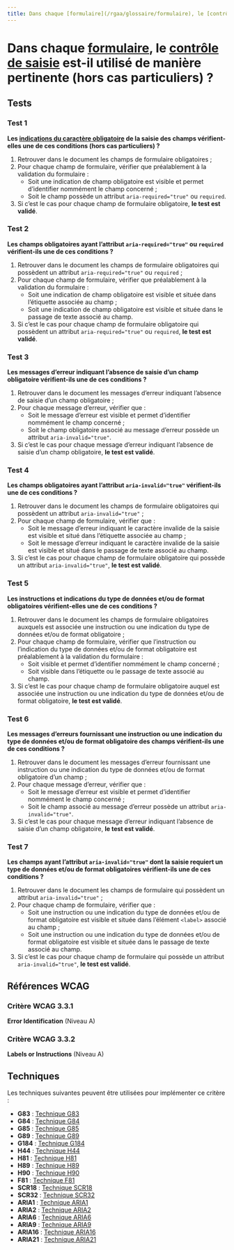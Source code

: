 ```yaml
---
title: Dans chaque [formulaire](/rgaa/glossaire/formulaire), le [contrôle de saisie](/rgaa/glossaire/controle-de-saisie-formulaire) est-il utilisé de manière pertinente (hors cas particuliers) ?
---
```


# Dans chaque [formulaire](/rgaa/glossaire/formulaire), le [contrôle de saisie](/rgaa/glossaire/controle-de-saisie-formulaire) est-il utilisé de manière pertinente (hors cas particuliers) ?



## Tests

### Test 1

**Les [indications du caractère obligatoire](/rgaa/glossaire/indication-de-champ-obligatoire) de la saisie des champs vérifient-elles une de ces conditions (hors cas particuliers) ?**

1. Retrouver dans le document les champs de formulaire obligatoires ;
2. Pour chaque champ de formulaire, vérifier que préalablement à la validation du formulaire :
   - Soit une indication de champ obligatoire est visible et permet d’identifier nommément le champ concerné ;
   - Soit le champ possède un attribut `aria-required="true"` ou `required`.
3. Si c’est le cas pour chaque champ de formulaire obligatoire, **le test est validé**.

### Test 2

**Les champs obligatoires ayant l’attribut `aria-required="true"` ou `required` vérifient-ils une de ces conditions ?**

1. Retrouver dans le document les champs de formulaire obligatoires qui possèdent un attribut `aria-required="true"` ou `required` ;
2. Pour chaque champ de formulaire, vérifier que préalablement à la validation du formulaire :
   - Soit une indication de champ obligatoire est visible et située dans l’étiquette associée au champ ;
   - Soit une indication de champ obligatoire est visible et située dans le passage de texte associé au champ.
3. Si c’est le cas pour chaque champ de formulaire obligatoire qui possèdent un attribut `aria-required="true"` ou `required`, **le test est validé**.

### Test 3

**Les messages d’erreur indiquant l’absence de saisie d’un champ obligatoire vérifient-ils une de ces conditions ?**

1. Retrouver dans le document les messages d’erreur indiquant l’absence de saisie d’un champ obligatoire ;
2. Pour chaque message d’erreur, vérifier que :
   - Soit le message d’erreur est visible et permet d’identifier nommément le champ concerné ;
   - Soit le champ obligatoire associé au message d’erreur possède un attribut `aria-invalid="true"`.
3. Si c’est le cas pour chaque message d’erreur indiquant l’absence de saisie d’un champ obligatoire, **le test est validé**.

### Test 4

**Les champs obligatoires ayant l’attribut `aria-invalid="true"` vérifient-ils une de ces conditions ?**

1. Retrouver dans le document les champs de formulaire obligatoires qui possèdent un attribut `aria-invalid="true"` ;
2. Pour chaque champ de formulaire, vérifier que :
   - Soit le message d’erreur indiquant le caractère invalide de la saisie est visible et situé dans l’étiquette associée au champ ;
   - Soit le message d’erreur indiquant le caractère invalide de la saisie est visible et situé dans le passage de texte associé au champ.
3. Si c’est le cas pour chaque champ de formulaire obligatoire qui possède un attribut `aria-invalid="true"`, **le test est validé**.

### Test 5

**Les instructions et indications du type de données et/ou de format obligatoires vérifient-elles une de ces conditions ?**

1. Retrouver dans le document les champs de formulaire obligatoires auxquels est associée une instruction ou une indication du type de données et/ou de format obligatoire ;
2. Pour chaque champ de formulaire, vérifier que l’instruction ou l’indication du type de données et/ou de format obligatoire est préalablement à la validation du formulaire :
   - Soit visible et permet d’identifier nommément le champ concerné ;
   - Soit visible dans l’étiquette ou le passage de texte associé au champ.
3. Si c’est le cas pour chaque champ de formulaire obligatoire auquel est associée une instruction ou une indication du type de données et/ou de format obligatoire, **le test est validé**.

### Test 6

**Les messages d’erreurs fournissant une instruction ou une indication du type de données et/ou de format obligatoire des champs vérifient-ils une de ces conditions ?**

1. Retrouver dans le document les messages d’erreur fournissant une instruction ou une indication du type de données et/ou de format obligatoire d’un champ ;
2. Pour chaque message d’erreur, vérifier que :
   - Soit le message d’erreur est visible et permet d’identifier nommément le champ concerné ;
   - Soit le champ associé au message d’erreur possède un attribut `aria-invalid="true"`.
3. Si c’est le cas pour chaque message d’erreur indiquant l’absence de saisie d’un champ obligatoire, **le test est validé**.

### Test 7

**Les champs ayant l’attribut `aria-invalid="true"` dont la saisie requiert un type de données et/ou de format obligatoires vérifient-ils une de ces conditions ?**

1. Retrouver dans le document les champs de formulaire qui possèdent un attribut `aria-invalid="true"` ;
2. Pour chaque champ de formulaire, vérifier que :
   - Soit une instruction ou une indication du type de données et/ou de format obligatoire est visible et située dans l’élément `<label>` associé au champ ;
   - Soit une instruction ou une indication du type de données et/ou de format obligatoire est visible et située dans le passage de texte associé au champ.
3. Si c’est le cas pour chaque champ de formulaire qui possède un attribut `aria-invalid="true"`, **le test est validé**.



## Références WCAG

### Critère WCAG 3.3.1

**Error Identification** (Niveau A)

### Critère WCAG 3.3.2

**Labels or Instructions** (Niveau A)



## Techniques

Les techniques suivantes peuvent être utilisées pour implémenter ce critère :

- **G83** : [Technique G83](https://www.w3.org/WAI/WCAG21/Techniques/html/G83)
- **G84** : [Technique G84](https://www.w3.org/WAI/WCAG21/Techniques/html/G84)
- **G85** : [Technique G85](https://www.w3.org/WAI/WCAG21/Techniques/html/G85)
- **G89** : [Technique G89](https://www.w3.org/WAI/WCAG21/Techniques/html/G89)
- **G184** : [Technique G184](https://www.w3.org/WAI/WCAG21/Techniques/html/G184)
- **H44** : [Technique H44](https://www.w3.org/WAI/WCAG21/Techniques/html/H44)
- **H81** : [Technique H81](https://www.w3.org/WAI/WCAG21/Techniques/html/H81)
- **H89** : [Technique H89](https://www.w3.org/WAI/WCAG21/Techniques/html/H89)
- **H90** : [Technique H90](https://www.w3.org/WAI/WCAG21/Techniques/html/H90)
- **F81** : [Technique F81](https://www.w3.org/WAI/WCAG21/Techniques/html/F81)
- **SCR18** : [Technique SCR18](https://www.w3.org/WAI/WCAG21/Techniques/html/SCR18)
- **SCR32** : [Technique SCR32](https://www.w3.org/WAI/WCAG21/Techniques/html/SCR32)
- **ARIA1** : [Technique ARIA1](https://www.w3.org/WAI/WCAG21/Techniques/html/ARIA1)
- **ARIA2** : [Technique ARIA2](https://www.w3.org/WAI/WCAG21/Techniques/html/ARIA2)
- **ARIA6** : [Technique ARIA6](https://www.w3.org/WAI/WCAG21/Techniques/html/ARIA6)
- **ARIA9** : [Technique ARIA9](https://www.w3.org/WAI/WCAG21/Techniques/html/ARIA9)
- **ARIA16** : [Technique ARIA16](https://www.w3.org/WAI/WCAG21/Techniques/html/ARIA16)
- **ARIA21** : [Technique ARIA21](https://www.w3.org/WAI/WCAG21/Techniques/html/ARIA21)
